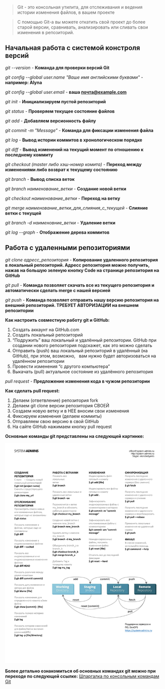 >Git - это консольная утилита, для отслеживания и ведения истории изменения файлов, в вашем проекте

>С помощью Git-a вы можете откатить свой проект до более старой версии, сравнивать, анализировать или сливать свои изменения в репозиторий.

## Начальная работа с системой констроля версий 

*git --version* - **Команда для проверки версий Git**

*git config --global user.name "Ваше имя английскими буквами"* - **например: Alyna**

*git config --global user.email* - **ваша почта@example.com**

*git init* - __Инициализируем пустой репозиторий__ 

*git status* - **Проверяем текущее состояние файлов** 

*git add* - **Добавляем версионность файлу**

*git commit -m "Message"* - **Команда для фиксации изменения файла**

*git log* -  **Вывод истории коммитов в хронологическом порядке**

*git diff* - **Вывод изменений на текущий момент по отношению к последнему коммиту**

*git checkout (master либо хэш-номер комита)* - **Переход между изменениями либо возврат к текущему состоянию**

*git branch* - **Вывод списка веток**

*git branch наименование_ветки* - **Создание новой ветки**

*git checkout наименование_ветки* - **Переход на ветку**

*git merge наименование_ветки_для_слияния_с_текущей* -  **Слияние ветки с текущей**

*git branch -d наименовние_ветки* - **Удаление ветки**

*git log --graph* - **Отображение дерева коммитов**


  ## Работа с удаленными репозиториями

  *git clone адресс_репозитория* - **Копирование удаленного репозитория в локальный репозиторий. Адресс репозитория можно получить, нажав на большую зеленую кнопку Code на странице репозитория на GitHub**

  *git pull* - **Команда позволяет скачать все из текущего репозитория и автоматически сделать merge с нашей версией**

  *git push* - **Команда позволяет отправить нашу версию репозитория на внешний репозиторий. ТРЕБУЕТ АВТОРИЗАЦИИ на внешнем репозитории**

  **Как настроить совместную работу git и GitHub:**

1. Создать аккаунт на GitHub.com
2. Создать локальный репозиторий
3. “Подружить” ваш локальный и удалённый репозитории. 
GitHub при создании нового репозитория подскажет, как это можно сделать
4. Отправить (push) ваш локальный репозиторий в удалённый (на GitHub), при этом, возможно,  
вам нужно будет авторизоваться на удалённом репозитории
5. Провести изменения “с другого компьютера”
6. Выкачать (pull) актуальное состояние из удалённого репозитория

*pull request* - **Предложение изменения кода в чужом репозитории**

**Как сделать pull request:**
1. Делаем   (ответвление) репозитория fork
2. Делаем git clone   версии репозитория СВОЕЙ
3. Создаем новую ветку и в НЕЕ вносим свои изменения
4. Фиксируем изменения (делаем коммиты)
5. Отправляем свою версию в свой GitHub
6. На сайте GitHub нажимаем кнопку pull request

**Основные команды git представлены на следующей картинке:**

![Основные команды git](git.jpg)

**Более детально ознакомиться об основных командах git можно при переходе по следующей ссылке:**
  [Шпаргалка по консольным командам Git](https://github.com/cyberspacedk/Git-commands "Необязательная подсказка")